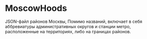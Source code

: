 MoscowHoods
===========

JSON-файл районов Москвы, 
Помимо названий, включает в себя аббревиатуры административных округов и станции метро, расположенные на территориях, либо на границах районов.
